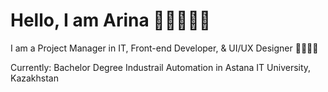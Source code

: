 # Hello, I am Arina 👩🏻‍💻👋🏻 
I am a Project Manager in IT, Front-end Developer, & UI/UX Designer 👩🏻‍💻🤍 

Currently: Bachelor Degree Industrail Automation in Astana IT University, Kazakhstan 
 
